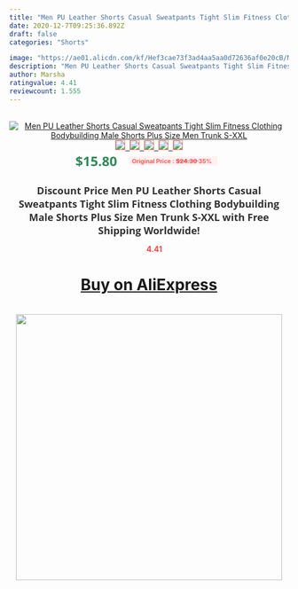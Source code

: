 ```yaml
---
title: "Men PU Leather Shorts Casual Sweatpants Tight Slim Fitness Clothing Bodybuilding Male Shorts Plus Size Men Trunk S-XXL"
date: 2020-12-7T09:25:36.892Z
draft: false
categories: "Shorts"

image: "https://ae01.alicdn.com/kf/Hef3cae73f3ad4aa5aa0d72636af0e20cB/Men-PU-Leather-Shorts-Casual-Sweatpants-Tight-Slim-Fitness-Clothing-Bodybuilding-Male-Shorts-Plus-Size-Men.jpg"
description: "Men PU Leather Shorts Casual Sweatpants Tight Slim Fitness Clothing Bodybuilding Male Shorts Plus Size Men Trunk S-XXL"
author: Marsha
ratingvalue: 4.41
reviewcount: 1.555
---
```

<br>
<div style="text-align: center;">
<a href="https://s.click.aliexpress.com/e/_AC6oat" target="_blank" rel="nofollow noopener noreferrer"><img alt="Men PU Leather Shorts Casual Sweatpants Tight Slim Fitness Clothing Bodybuilding Male Shorts Plus Size Men Trunk S-XXL" class="magnifier-image" src="https://ae01.alicdn.com/kf/Hef3cae73f3ad4aa5aa0d72636af0e20cB/Men-PU-Leather-Shorts-Casual-Sweatpants-Tight-Slim-Fitness-Clothing-Bodybuilding-Male-Shorts-Plus-Size-Men.jpg_640x640.jpg">
<br>
<img style="border:1px solid salmon" src="https://ae01.alicdn.com/kf/Hef3cae73f3ad4aa5aa0d72636af0e20cB/Men-PU-Leather-Shorts-Casual-Sweatpants-Tight-Slim-Fitness-Clothing-Bodybuilding-Male-Shorts-Plus-Size-Men.jpg_120x120.jpg">&nbsp;&nbsp;<img style="border:1px solid salmon" src="https://ae01.alicdn.com/kf/Hcb7ef98e56b04d4786cf8d75263da0d0h/Men-PU-Leather-Shorts-Casual-Sweatpants-Tight-Slim-Fitness-Clothing-Bodybuilding-Male-Shorts-Plus-Size-Men.jpg_120x120.jpg">&nbsp;&nbsp;<img style="border:1px solid salmon" src="https://ae01.alicdn.com/kf/Hfae8ebe3182b43b5ba5d19b108cbd13eU/Men-PU-Leather-Shorts-Casual-Sweatpants-Tight-Slim-Fitness-Clothing-Bodybuilding-Male-Shorts-Plus-Size-Men.jpg_120x120.jpg">&nbsp;&nbsp;<img style="border:1px solid salmon" src="https://ae01.alicdn.com/kf/H1ad737c3c08e4348ab13b3017765480dC/Men-PU-Leather-Shorts-Casual-Sweatpants-Tight-Slim-Fitness-Clothing-Bodybuilding-Male-Shorts-Plus-Size-Men.jpg_120x120.jpg">&nbsp;&nbsp;<img style="border:1px solid salmon" src="https://ae01.alicdn.com/kf/H5dcc73ae447a43e8b2b4f31fb22a62790/Men-PU-Leather-Shorts-Casual-Sweatpants-Tight-Slim-Fitness-Clothing-Bodybuilding-Male-Shorts-Plus-Size-Men.jpg_120x120.jpg"></a></div><br0>
<div style="text-align: center;"><span style="background-color: white; border: 0px; box-sizing: border-box; color: seagreen; display: inline-block; font-family: &quot;open sans&quot; , &quot;arial&quot; , &quot;helvetica&quot; , sans-serif , &quot;heiti&quot;; font-size: 24px; font-stretch: inherit; font-weight: 700; line-height: inherit; margin: 0px 10px 0px 0px; padding: 0px; vertical-align: middle;">$15.80 </span>
<span style="background: rgb(255 , 241 , 241); border-radius: 3px; border: 0px; box-sizing: border-box; color: #ff4747; display: inline-block; font-family: inherit; font-size: 12px; font-stretch: inherit; font-style: inherit; font-variant: inherit; font-weight: 600; line-height: inherit; margin: 0px; padding: 2px 5px; transform: scale(0.9); vertical-align: middle;">Original Price : <b style="text-decoration: line-through;">$24.30 </b> 35%&nbsp;&nbsp;</span></div>
<h1 style="color: #333333; display: inline-block; font-family: &quot;open sans&quot; , &quot;arial&quot; , &quot;helvetica&quot; , sans-serif , &quot;heiti&quot;; font-size: 18px; font-stretch: inherit; font-weight: 700; text-align: center;">Discount Price Men PU Leather Shorts Casual Sweatpants Tight Slim Fitness Clothing Bodybuilding Male Shorts Plus Size Men Trunk S-XXL with Free Shipping Worldwide!</h1>
<div style="color: #ff4747; text-align: center;">
<img src="https://4.bp.blogspot.com/-M0ZcTcb-5uY/XleCXlxnR4I/AAAAAAAAAEc/OrjgMkXV1oMQFaCRZj5HQwOCBcu3w1FegCPcBGAYYCw/s1600/star.png" style="height: 15px;">&nbsp;<b>4.41</b></div>
<div class="button_cont" align="center"><a class="buynow_a" href="https://s.click.aliexpress.com/e/_AC6oat" target="_blank" rel="nofollow noopener noreferrer"><H1>Buy on AliExpress</H1></a></div><br>
<div class="separator" style="clear: both; text-align: center;">
<img src="https://lh3.googleusercontent.com/-pTy5HemUv9M/XlePHvY0dAI/AAAAAAAAAE4/0nX5iRUoIWY8eMW9Dpxeirr157OZliDIgCLcBGAsYHQ/s1600/badge.gif" width="480">
</div>
